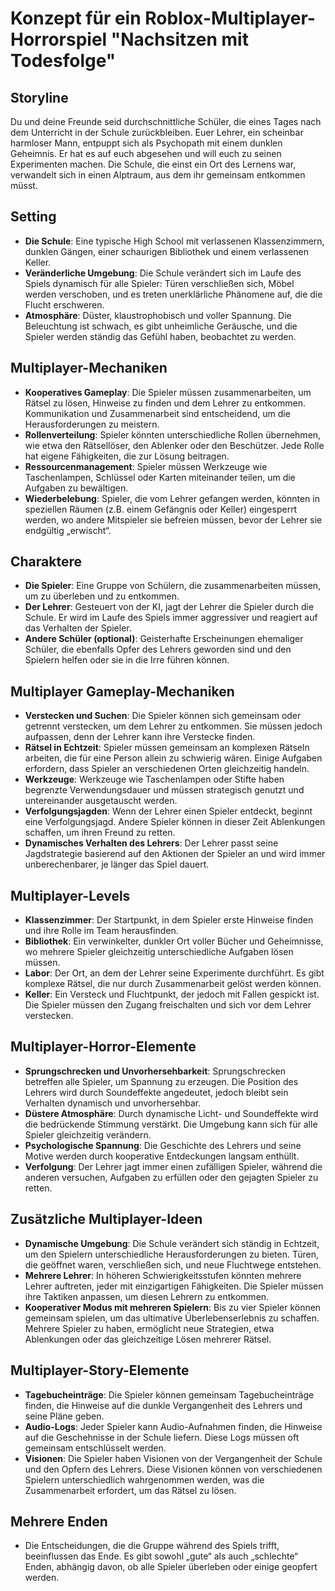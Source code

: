 # Konzept für ein Roblox-Multiplayer-Horrorspiel "Nachsitzen mit Todesfolge"

## Storyline
Du und deine Freunde seid durchschnittliche Schüler, die eines Tages nach dem Unterricht in der Schule zurückbleiben. Euer Lehrer, ein scheinbar harmloser Mann, entpuppt sich als Psychopath mit einem dunklen Geheimnis. Er hat es auf euch abgesehen und will euch zu seinen Experimenten machen. Die Schule, die einst ein Ort des Lernens war, verwandelt sich in einen Alptraum, aus dem ihr gemeinsam entkommen müsst.

## Setting

- **Die Schule**: Eine typische High School mit verlassenen Klassenzimmern, dunklen Gängen, einer schaurigen Bibliothek und einem verlassenen Keller.
- **Veränderliche Umgebung**: Die Schule verändert sich im Laufe des Spiels dynamisch für alle Spieler: Türen verschließen sich, Möbel werden verschoben, und es treten unerklärliche Phänomene auf, die die Flucht erschweren.
- **Atmosphäre**: Düster, klaustrophobisch und voller Spannung. Die Beleuchtung ist schwach, es gibt unheimliche Geräusche, und die Spieler werden ständig das Gefühl haben, beobachtet zu werden.

## Multiplayer-Mechaniken

- **Kooperatives Gameplay**: Die Spieler müssen zusammenarbeiten, um Rätsel zu lösen, Hinweise zu finden und dem Lehrer zu entkommen. Kommunikation und Zusammenarbeit sind entscheidend, um die Herausforderungen zu meistern.
- **Rollenverteilung**: Spieler könnten unterschiedliche Rollen übernehmen, wie etwa den Rätsellöser, den Ablenker oder den Beschützer. Jede Rolle hat eigene Fähigkeiten, die zur Lösung beitragen.
- **Ressourcenmanagement**: Spieler müssen Werkzeuge wie Taschenlampen, Schlüssel oder Karten miteinander teilen, um die Aufgaben zu bewältigen.
- **Wiederbelebung**: Spieler, die vom Lehrer gefangen werden, könnten in speziellen Räumen (z.B. einem Gefängnis oder Keller) eingesperrt werden, wo andere Mitspieler sie befreien müssen, bevor der Lehrer sie endgültig „erwischt“.

## Charaktere

- **Die Spieler**: Eine Gruppe von Schülern, die zusammenarbeiten müssen, um zu überleben und zu entkommen.
- **Der Lehrer**: Gesteuert von der KI, jagt der Lehrer die Spieler durch die Schule. Er wird im Laufe des Spiels immer aggressiver und reagiert auf das Verhalten der Spieler.
- **Andere Schüler (optional)**: Geisterhafte Erscheinungen ehemaliger Schüler, die ebenfalls Opfer des Lehrers geworden sind und den Spielern helfen oder sie in die Irre führen können.

## Multiplayer Gameplay-Mechaniken

- **Verstecken und Suchen**: Die Spieler können sich gemeinsam oder getrennt verstecken, um dem Lehrer zu entkommen. Sie müssen jedoch aufpassen, denn der Lehrer kann ihre Verstecke finden.
- **Rätsel in Echtzeit**: Spieler müssen gemeinsam an komplexen Rätseln arbeiten, die für eine Person allein zu schwierig wären. Einige Aufgaben erfordern, dass Spieler an verschiedenen Orten gleichzeitig handeln.
- **Werkzeuge**: Werkzeuge wie Taschenlampen oder Stifte haben begrenzte Verwendungsdauer und müssen strategisch genutzt und untereinander ausgetauscht werden.
- **Verfolgungsjagden**: Wenn der Lehrer einen Spieler entdeckt, beginnt eine Verfolgungsjagd. Andere Spieler können in dieser Zeit Ablenkungen schaffen, um ihren Freund zu retten.
- **Dynamisches Verhalten des Lehrers**: Der Lehrer passt seine Jagdstrategie basierend auf den Aktionen der Spieler an und wird immer unberechenbarer, je länger das Spiel dauert.

## Multiplayer-Levels

- **Klassenzimmer**: Der Startpunkt, in dem Spieler erste Hinweise finden und ihre Rolle im Team herausfinden.
- **Bibliothek**: Ein verwinkelter, dunkler Ort voller Bücher und Geheimnisse, wo mehrere Spieler gleichzeitig unterschiedliche Aufgaben lösen müssen.
- **Labor**: Der Ort, an dem der Lehrer seine Experimente durchführt. Es gibt komplexe Rätsel, die nur durch Zusammenarbeit gelöst werden können.
- **Keller**: Ein Versteck und Fluchtpunkt, der jedoch mit Fallen gespickt ist. Die Spieler müssen den Zugang freischalten und sich vor dem Lehrer verstecken.

## Multiplayer-Horror-Elemente

- **Sprungschrecken und Unvorhersehbarkeit**: Sprungschrecken betreffen alle Spieler, um Spannung zu erzeugen. Die Position des Lehrers wird durch Soundeffekte angedeutet, jedoch bleibt sein Verhalten dynamisch und unvorhersehbar.
- **Düstere Atmosphäre**: Durch dynamische Licht- und Soundeffekte wird die bedrückende Stimmung verstärkt. Die Umgebung kann sich für alle Spieler gleichzeitig verändern.
- **Psychologische Spannung**: Die Geschichte des Lehrers und seine Motive werden durch kooperative Entdeckungen langsam enthüllt.
- **Verfolgung**: Der Lehrer jagt immer einen zufälligen Spieler, während die anderen versuchen, Aufgaben zu erfüllen oder den gejagten Spieler zu retten.

## Zusätzliche Multiplayer-Ideen

- **Dynamische Umgebung**: Die Schule verändert sich ständig in Echtzeit, um den Spielern unterschiedliche Herausforderungen zu bieten. Türen, die geöffnet waren, verschließen sich, und neue Fluchtwege entstehen.
- **Mehrere Lehrer**: In höheren Schwierigkeitsstufen könnten mehrere Lehrer auftreten, jeder mit einzigartigen Fähigkeiten. Die Spieler müssen ihre Taktiken anpassen, um diesen Lehrern zu entkommen.
- **Kooperativer Modus mit mehreren Spielern**: Bis zu vier Spieler können gemeinsam spielen, um das ultimative Überlebenserlebnis zu schaffen. Mehrere Spieler zu haben, ermöglicht neue Strategien, etwa Ablenkungen oder das gleichzeitige Lösen mehrerer Rätsel.

## Multiplayer-Story-Elemente

- **Tagebucheinträge**: Die Spieler können gemeinsam Tagebucheinträge finden, die Hinweise auf die dunkle Vergangenheit des Lehrers und seine Pläne geben.
- **Audio-Logs**: Jeder Spieler kann Audio-Aufnahmen finden, die Hinweise auf die Geschehnisse in der Schule liefern. Diese Logs müssen oft gemeinsam entschlüsselt werden.
- **Visionen**: Die Spieler haben Visionen von der Vergangenheit der Schule und den Opfern des Lehrers. Diese Visionen können von verschiedenen Spielern unterschiedlich wahrgenommen werden, was die Zusammenarbeit erfordert, um das Rätsel zu lösen.

## Mehrere Enden

- Die Entscheidungen, die die Gruppe während des Spiels trifft, beeinflussen das Ende. Es gibt sowohl „gute“ als auch „schlechte“ Enden, abhängig davon, ob alle Spieler überleben oder einige geopfert werden.

